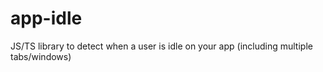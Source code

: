 # app-idle
JS/TS library to detect when a user is idle on your app (including multiple tabs/windows)
